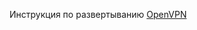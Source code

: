 Инструкция по развертыванию [OpenVPN](https://www.cyberciti.biz/faq/howto-setup-openvpn-server-on-ubuntu-linux-14-04-or-16-04-lts/)
